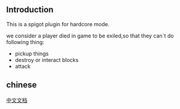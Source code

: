 ## Introduction

This is a spigot plugin for hardcore mode.

we consider a player died in game to be exiled,so that they can`t do following thing:

- pickup things
- destroy or interact blocks
- attack

## chinese

[中文文档](./readme-zh_cn.md)